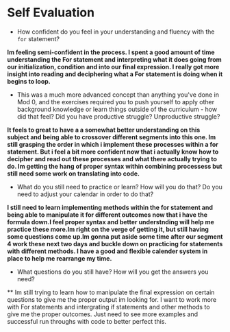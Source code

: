 # Self Evaluation

- How confident do you feel in your understanding and fluency with the `for` statement?

**Im feeling semi-confident in the process. I spent a good amount of time understanding the For statement and interpreting what it does going from our initialization, condition  and into our final expression. I really got more insight into reading and deciphering what a For statement is doing when it begins to loop.**

- This was a much more advanced concept than anything you've done in Mod 0, and the exercises required you to push yourself to apply other background knowledge or learn things outside of the curriculum - how did that feel? Did you have productive struggle? Unproductive struggle?

**It feels to great to have a a somewhat better understanding on this subject and being able to crossover different segments into this one. Im still grasping the order in which i implement these processes within a for statement. But i feel a bit more confident now that i actually know how to decipher and read out these processes and what there actually trying to do. Im getting the hang of proper syntax within combining processess but still need some work on translating into code.**

- What do you still need to practice or learn? How will you do that? Do you need to adjust your calendar in order to do that?

**I still need to learn implementing methods within the for statement and being able to manipulate it for different outcomes now that i have the formula down.I feel proper syntax and better understnding will help me practice these more.Im right on the verge of getting it, but still having some questions come up.Im gonna put aside some time after our segment 4 work these next two days and buckle down on practicing for statements with different methods. I have a good and flexible calender system in place to help me rearrange my time.**

- What questions do you still have? How will you get the answers you need?

** Im still trying to learn how to manipulate the final expression on certain questions to give me the proper output im looking for. I want to work more with For statements and intergrating if statements and other methods to give me the proper outcomes. Just need to see more examples and successful run throughs with code to better perfect this.